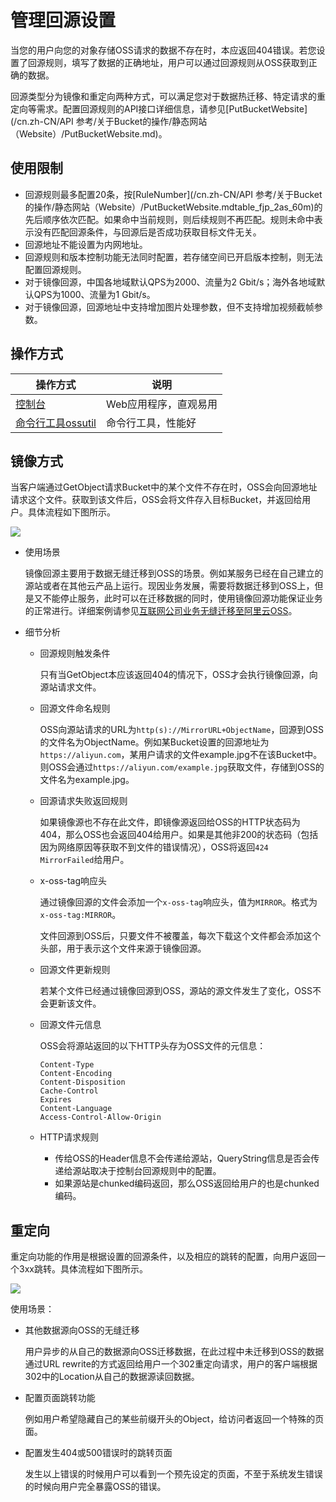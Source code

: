 # 管理回源设置

当您的用户向您的对象存储OSS请求的数据不存在时，本应返回404错误。若您设置了回源规则，填写了数据的正确地址，用户可以通过回源规则从OSS获取到正确的数据。

回源类型分为镜像和重定向两种方式，可以满足您对于数据热迁移、特定请求的重定向等需求。配置回源规则的API接口详细信息，请参见[PutBucketWebsite](/cn.zh-CN/API 参考/关于Bucket的操作/静态网站（Website）/PutBucketWebsite.md)。

## 使用限制

-   回源规则最多配置20条，按[RuleNumber](/cn.zh-CN/API 参考/关于Bucket的操作/静态网站（Website）/PutBucketWebsite.mdtable_fjp_2as_60m)的先后顺序依次匹配。如果命中当前规则，则后续规则不再匹配。规则未命中表示没有匹配回源条件，与回源后是否成功获取目标文件无关。
-   回源地址不能设置为内网地址。
-   回源规则和版本控制功能无法同时配置，若存储空间已开启版本控制，则无法配置回源规则。
-   对于镜像回源，中国各地域默认QPS为2000、流量为2 Gbit/s；海外各地域默认QPS为1000、流量为1 Gbit/s。
-   对于镜像回源，回源地址中支持增加图片处理参数，但不支持增加视频截帧参数。

## 操作方式

|操作方式|说明|
|----|--|
|[控制台](/cn.zh-CN/控制台用户指南/存储空间管理/基础设置/回源规则/概述.md)|Web应用程序，直观易用|
|[命令行工具ossutil](/cn.zh-CN/常用工具/命令行工具ossutil/常用命令/website.md)|命令行工具，性能好|

## 镜像方式

当客户端通过GetObject请求Bucket中的某个文件不存在时，OSS会向回源地址请求这个文件。获取到该文件后，OSS会将文件存入目标Bucket，并返回给用户。具体流程如下图所示。

![](https://static-aliyun-doc.oss-accelerate.aliyuncs.com/assets/img/zh-CN/5447559951/p1580.png)

-   使用场景

    镜像回源主要用于数据无缝迁移到OSS的场景。例如某服务已经在自己建立的源站或者在其他云产品上运行。现因业务发展，需要将数据迁移到OSS上，但是又不能停止服务，此时可以在迁移数据的同时，使用镜像回源功能保证业务的正常进行。详细案例请参见[互联网公司业务无缝迁移至阿里云OSS]()。

-   细节分析
    -   回源规则触发条件

        只有当GetObject本应该返回404的情况下，OSS才会执行镜像回源，向源站请求文件。

    -   回源文件命名规则

        OSS向源站请求的URL为`http(s)://MirrorURL+ObjectName`，回源到OSS的文件名为ObjectName。例如某Bucket设置的回源地址为`https://aliyun.com`，某用户请求的文件example.jpg不在该Bucket中。则OSS会通过`https://aliyun.com/example.jpg`获取文件，存储到OSS的文件名为example.jpg。

    -   回源请求失败返回规则

        如果镜像源也不存在此文件，即镜像源返回给OSS的HTTP状态码为404，那么OSS也会返回404给用户。如果是其他非200的状态码（包括因为网络原因等获取不到文件的错误情况），OSS将返回`424 MirrorFailed`给用户。

    -   x-oss-tag响应头

        通过镜像回源的文件会添加一个`x-oss-tag`响应头，值为`MIRROR`。格式为`x-oss-tag:MIRROR`。

        文件回源到OSS后，只要文件不被覆盖，每次下载这个文件都会添加这个头部，用于表示这个文件来源于镜像回源。

    -   回源文件更新规则

        若某个文件已经通过镜像回源到OSS，源站的源文件发生了变化，OSS不会更新该文件。

    -   回源文件元信息

        OSS会将源站返回的以下HTTP头存为OSS文件的元信息：

        ```
        Content-Type
        Content-Encoding
        Content-Disposition
        Cache-Control
        Expires
        Content-Language
        Access-Control-Allow-Origin
        ```

    -   HTTP请求规则
        -   传给OSS的Header信息不会传递给源站，QueryString信息是否会传递给源站取决于控制台回源规则中的配置。
        -   如果源站是chunked编码返回，那么OSS返回给用户的也是chunked编码。

## 重定向

重定向功能的作用是根据设置的回源条件，以及相应的跳转的配置，向用户返回一个3xx跳转。具体流程如下图所示。

![](https://static-aliyun-doc.oss-accelerate.aliyuncs.com/assets/img/zh-CN/5447559951/p1591.png)

使用场景：

-   其他数据源向OSS的无缝迁移

    用户异步的从自己的数据源向OSS迁移数据，在此过程中未迁移到OSS的数据通过URL rewrite的方式返回给用户一个302重定向请求，用户的客户端根据302中的Location从自己的数据源读回数据。

-   配置页面跳转功能

    例如用户希望隐藏自己的某些前缀开头的Object，给访问者返回一个特殊的页面。

-   配置发生404或500错误时的跳转页面

    发生以上错误的时候用户可以看到一个预先设定的页面，不至于系统发生错误的时候向用户完全暴露OSS的错误。


